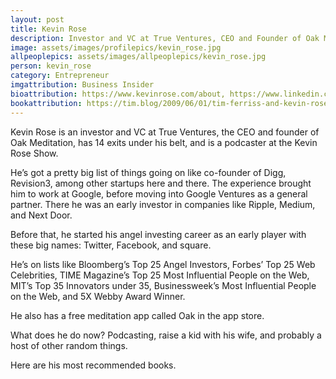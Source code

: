 ```yaml
---
layout: post
title: Kevin Rose
description: Investor and VC at True Ventures, CEO and Founder of Oak Meditation, Podcaster
image: assets/images/profilepics/kevin_rose.jpg
allpeoplepics: assets/images/allpeoplepics/kevin_rose.jpg
person: kevin_rose
category: Entrepreneur
imgattribution: Business Insider
bioattribution: https://www.kevinrose.com/about, https://www.linkedin.com/in/kevinrose/, https://about.me/kevinrose, https://www.crunchbase.com/person/kevin-rose#section-overview 
bookattribution: https://tim.blog/2009/06/01/tim-ferriss-and-kevin-rose-discuss-their-top-5-must-read-books/ 
---
```


Kevin Rose is an investor and VC at True Ventures, the CEO and founder of Oak Meditation, has 14 exits under his belt, and is a podcaster at the Kevin Rose Show.

He’s got a pretty big list of things going on like co-founder of Digg, Revision3, among other startups here and there. The experience brought him to work at Google, before moving into Google Ventures as a general partner. There he was an early investor in companies like Ripple, Medium, and Next Door. 

Before that, he started his angel investing career as an early player with these big names: Twitter, Facebook, and square. 

He’s on lists like Bloomberg’s Top 25 Angel Investors, Forbes’ Top 25 Web Celebrities, TIME Magazine’s Top 25 Most Influential People on the Web,  MIT’s Top 35 Innovators under 35, Businessweek’s Most Influential People on the Web, and 5X Webby Award Winner.

He also has a free meditation app called Oak in the app store. 

What does he do now? Podcasting, raise a kid with his wife, and probably a host of other random things. 

Here are his most recommended books.








